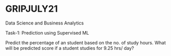 # GRIPJULY21
Data Science and Business Analytics

Task-1: Prediction using Supervised ML

Predict the percentage of an student based on the no. of study hours. 
What will be predicted score if a student studies for 9.25 hrs/ day? 
